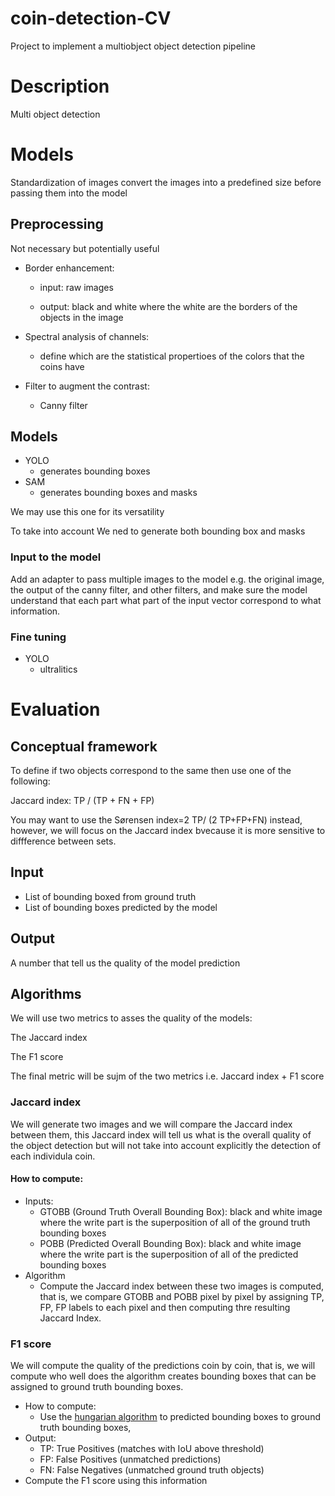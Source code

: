 # coin-detection-CV
Project to implement a multiobject object detection pipeline

# Description
Multi object detection

# Models
Standardization of images
convert the images into a predefined size before passing them into the model

## Preprocessing
Not necessary but potentially useful

- Border enhancement:

  - input: raw images

  - output: black and white where the white are the borders of the objects in the image

- Spectral analysis of channels:

  - define which are the statistical propertioes of the colors that the coins have

- Filter to augment the contrast:

  - Canny filter


## Models
- YOLO
  - generates bounding boxes
- SAM
  - generates bounding boxes and masks

We may use this one for its versatility

To take into account
We ned to generate both bounding box and masks

### Input to the model
Add an adapter to pass multiple images to the model e.g. the original image, the output of the canny filter, and other filters, and make sure the model understand that each part what part of the input vector correspond to what information. 

### Fine tuning 
- YOLO
  - ultralitics

# Evaluation
## Conceptual framework
To define if two objects correspond to the same then use one of the following:

Jaccard index: TP / (TP + FN + FP)

You may want to use the Sørensen index=2 TP/ (2 TP+FP+FN) instead, however, we will focus on the Jaccard index bvecause it is more sensitive to diffference between sets.

## Input
- List of bounding boxed from ground truth
- List of bounding boxes predicted by the model

## Output
A number that tell us the quality of the model prediction

 

## Algorithms
We will use two metrics to asses the quality of the models:

The Jaccard index

The F1 score

The final metric will be sujm of the two metrics i.e. Jaccard index + F1 score

### Jaccard index
We will generate two images and we will compare the Jaccard index between them, this Jaccard index will tell us what is the overall quality of the object detection but will not take into account explicitly the detection of each individula coin.

#### How to compute:

- Inputs:
  - GTOBB (Ground Truth Overall Bounding Box): black and white image where the write part is the superposition of all of the ground truth bounding boxes
  - POBB (Predicted Overall Bounding Box): black and white image where the write part is the superposition of all of the predicted bounding boxes
- Algorithm
  - Compute the Jaccard index between these two images is computed, that is, we compare GTOBB and POBB pixel by pixel by assigning TP, FP, FP labels to each pixel and then computing thre resulting Jaccard Index.

### F1 score
We will compute the quality of the predictions coin by coin, that is, we will compute who well does the algorithm creates bounding boxes that can be assigned to ground truth bounding boxes.

- How to compute:
  - Use the [hungarian algorithm](https://miguel-mendez-ai.com/2024/08/25/mot-tracking-metrics) to predicted bounding boxes to ground truth bounding boxes,
- Output:
  - TP: True Positives (matches with IoU above threshold)
  - FP: False Positives (unmatched predictions)
  - FN: False Negatives (unmatched ground truth objects)
- Compute the F1 score using this information

